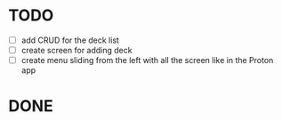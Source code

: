 # TODO

- [ ] add CRUD for the deck list
- [ ] create screen for adding deck
- [ ] create menu sliding from the left with all the screen like in the Proton app

# DONE
